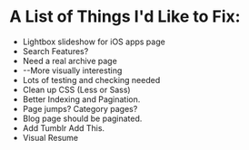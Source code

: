 A List of Things I'd Like to Fix:
=================================

* Lightbox slideshow for iOS apps page
* Search Features?
* Need a real archive page
*   --More visually interesting
* Lots of testing and checking needed
* Clean up CSS (Less or Sass)
* Better Indexing and Pagination.
*   Page jumps? Category pages?
*   Blog page should be paginated.
* Add Tumblr Add This.
* Visual Resume
